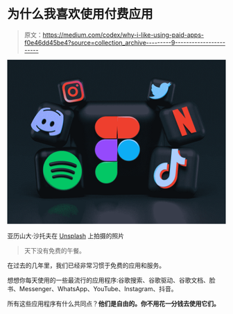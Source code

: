 # 为什么我喜欢使用付费应用

> 原文：<https://medium.com/codex/why-i-like-using-paid-apps-f0e46dd45be4?source=collection_archive---------9----------------------->

![](img/963cdff6eeb594d612d4e8f59d434265.png)

亚历山大·沙托夫在 [Unsplash](https://unsplash.com?utm_source=medium&utm_medium=referral) 上拍摄的照片

> 天下没有免费的午餐。

在过去的几年里，我们已经非常习惯于免费的应用和服务。

想想你每天使用的一些最流行的应用程序:谷歌搜索、谷歌驱动、谷歌文档、脸书、Messenger、WhatsApp、YouTube、Instagram、抖音。

所有这些应用程序有什么共同点？**他们是自由的。你不用花一分钱去使用它们。**